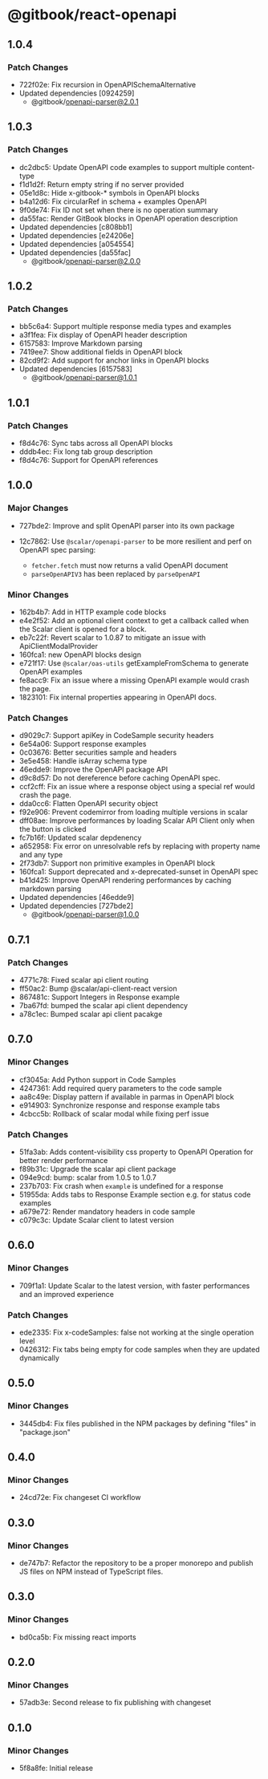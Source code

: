 # @gitbook/react-openapi

## 1.0.4

### Patch Changes

-   722f02e: Fix recursion in OpenAPISchemaAlternative
-   Updated dependencies [0924259]
    -   @gitbook/openapi-parser@2.0.1

## 1.0.3

### Patch Changes

-   dc2dbc5: Update OpenAPI code examples to support multiple content-type
-   f1d1d2f: Return empty string if no server provided
-   05e1d8c: Hide x-gitbook-\* symbols in OpenAPI blocks
-   b4a12d6: Fix circularRef in schema + examples OpenAPI
-   9f0de74: Fix ID not set when there is no operation summary
-   da55fac: Render GitBook blocks in OpenAPI operation description
-   Updated dependencies [c808bb1]
-   Updated dependencies [e24206e]
-   Updated dependencies [a054554]
-   Updated dependencies [da55fac]
    -   @gitbook/openapi-parser@2.0.0

## 1.0.2

### Patch Changes

-   bb5c6a4: Support multiple response media types and examples
-   a3f1fea: Fix display of OpenAPI header description
-   6157583: Improve Markdown parsing
-   7419ee7: Show additional fields in OpenAPI block
-   82cd9f2: Add support for anchor links in OpenAPI blocks
-   Updated dependencies [6157583]
    -   @gitbook/openapi-parser@1.0.1

## 1.0.1

### Patch Changes

-   f8d4c76: Sync tabs across all OpenAPI blocks
-   dddb4ec: Fix long tab group description
-   f8d4c76: Support for OpenAPI references

## 1.0.0

### Major Changes

-   727bde2: Improve and split OpenAPI parser into its own package
-   12c7862: Use `@scalar/openapi-parser` to be more resilient and perf on OpenAPI spec parsing:

    -   `fetcher.fetch` must now returns a valid OpenAPI document
    -   `parseOpenAPIV3` has been replaced by `parseOpenAPI`

### Minor Changes

-   162b4b7: Add in HTTP example code blocks
-   e4e2f52: Add an optional client context to get a callback called when the Scalar client is opened for a block.
-   eb7c22f: Revert scalar to 1.0.87 to mitigate an issue with ApiClientModalProvider
-   160fca1: new OpenAPI blocks design
-   e721f17: Use `@scalar/oas-utils` getExampleFromSchema to generate OpenAPI examples
-   fe8acc9: Fix an issue where a missing OpenAPI example would crash the page.
-   1823101: Fix internal properties appearing in OpenAPI docs.

### Patch Changes

-   d9029c7: Support apiKey in CodeSample security headers
-   6e54a06: Support response examples
-   0c03676: Better securities sample and headers
-   3e5e458: Handle isArray schema type
-   46edde9: Improve the OpenAPI package API
-   d9c8d57: Do not dereference before caching OpenAPI spec.
-   ccf2cff: Fix an issue where a response object using a special ref would crash the page.
-   dda0cc6: Flatten OpenAPI security object
-   f92e906: Prevent codemirror from loading multiple versions in scalar
-   dff08ae: Improve performances by loading Scalar API Client only when the button is clicked
-   fc7b16f: Updated scalar depdenency
-   a652958: Fix error on unresolvable refs by replacing with property name and any type
-   2f73db7: Support non primitive examples in OpenAPI block
-   160fca1: Support deprecated and x-deprecated-sunset in OpenAPI spec
-   b41d425: Improve OpenAPI rendering performances by caching markdown parsing
-   Updated dependencies [46edde9]
-   Updated dependencies [727bde2]
    -   @gitbook/openapi-parser@1.0.0

## 0.7.1

### Patch Changes

-   4771c78: Fixed scalar api client routing
-   ff50ac2: Bump @scalar/api-client-react version
-   867481c: Support Integers in Response example
-   7ba67fd: bumped the scalar api client dependency
-   a78c1ec: Bumped scalar api client pacakge

## 0.7.0

### Minor Changes

-   cf3045a: Add Python support in Code Samples
-   4247361: Add required query parameters to the code sample
-   aa8c49e: Display pattern if available in parmas in OpenAPI block
-   e914903: Synchronize response and response example tabs
-   4cbcc5b: Rollback of scalar modal while fixing perf issue

### Patch Changes

-   51fa3ab: Adds content-visibility css property to OpenAPI Operation for better render performance
-   f89b31c: Upgrade the scalar api client package
-   094e9cd: bump: scalar from 1.0.5 to 1.0.7
-   237b703: Fix crash when `example` is undefined for a response
-   51955da: Adds tabs to Response Example section e.g. for status code examples
-   a679e72: Render mandatory headers in code sample
-   c079c3c: Update Scalar client to latest version

## 0.6.0

### Minor Changes

-   709f1a1: Update Scalar to the latest version, with faster performances and an improved experience

### Patch Changes

-   ede2335: Fix x-codeSamples: false not working at the single operation level
-   0426312: Fix tabs being empty for code samples when they are updated dynamically

## 0.5.0

### Minor Changes

-   3445db4: Fix files published in the NPM packages by defining "files" in "package.json"

## 0.4.0

### Minor Changes

-   24cd72e: Fix changeset CI workflow

## 0.3.0

### Minor Changes

-   de747b7: Refactor the repository to be a proper monorepo and publish JS files on NPM instead of TypeScript files.

## 0.3.0

### Minor Changes

-   bd0ca5b: Fix missing react imports

## 0.2.0

### Minor Changes

-   57adb3e: Second release to fix publishing with changeset

## 0.1.0

### Minor Changes

-   5f8a8fe: Initial release
